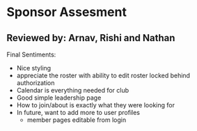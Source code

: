 # Sponsor Assesment #

## Reviewed by: Arnav, Rishi and Nathan ##

Final Sentiments: 
- Nice styling
- appreciate the roster with ability to edit roster locked behind authorization
- Calendar is everything needed for club
- Good simple leadership page
- How to join/about is exactly what they were looking for
- In future, want to add more to user profiles
  - member pages editable from login
